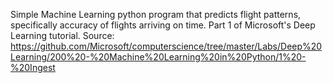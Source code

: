 Simple Machine Learning python program that predicts flight patterns, specifically accuracy of flights arriving on time.
Part 1 of Microsoft's Deep Learning tutorial.
Source: https://github.com/Microsoft/computerscience/tree/master/Labs/Deep%20Learning/200%20-%20Machine%20Learning%20in%20Python/1%20-%20Ingest
